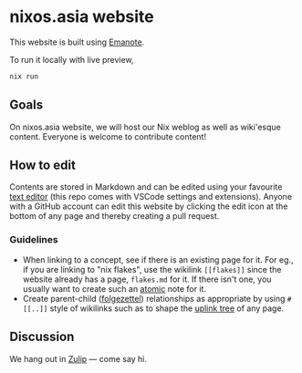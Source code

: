 # nixos.asia website

This website is built using [Emanote](https://emanote.srid.ca/).

To run it locally with live preview,

```sh
nix run
```

## Goals

On nixos.asia website, we will host our Nix weblog as well as wiki'esque content. Everyone is welcome to contribute content!

## How to edit

Contents are stored in Markdown and can be edited using your favourite [text editor](https://emanote.srid.ca/start/resources/editors) (this repo comes with VSCode settings and extensions). Anyone with a GitHub account can edit this website by clicking the edit icon at the bottom of any page and thereby creating a pull request.

### Guidelines

- When linking to a concept, see if there is an existing page for it. For eg., if you are linking to "nix flakes", use the wikilink `[[flakes]]` since the website already has a page, `flakes.md` for it. If there isn't one, you usually want to create such an [atomic](https://neuron.zettel.page/atomic) note for it.
- Create parent-child ([folgezettel](https://neuron.zettel.page/folgezettel)) relationships as appropriate by using `#[[..]]` style of wikilinks such as to shape the [uplink tree](https://emanote.srid.ca/guide/html-template/uptree) of any page.

## Discussion

We hang out in [Zulip](https://nixos.zulipchat.com/) ― come say hi.

